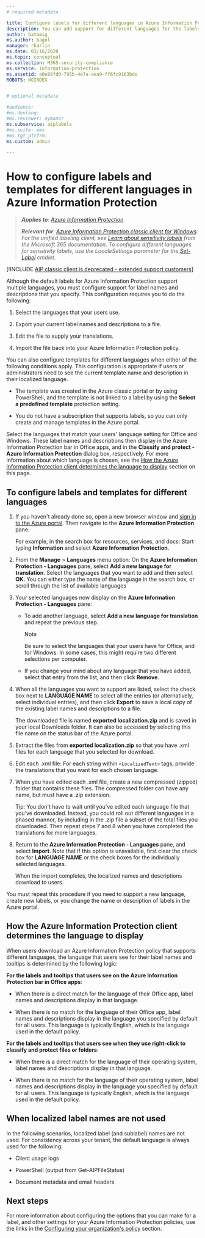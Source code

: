 ```yaml
---
# required metadata

title: Configure labels for different languages in Azure Information Protection
description: You can add support for different languages for the labels that users see on the Information Protection bar, and for any templates that users see, by specifying the languages in the Azure Information Protection policy and importing your translations.
author: batamig
ms.author: bagol
manager: rkarlin
ms.date: 03/16/2020
ms.topic: conceptual
ms.collection: M365-security-compliance
ms.service: information-protection
ms.assetid: a0e89fd0-795b-4e7a-aea9-ff6fc9163bde
ROBOTS: NOINDEX


# optional metadata

#audience:
#ms.devlang:
#ms.reviewer: eymanor
ms.subservice: aiplabels
#ms.suite: ems
#ms.tgt_pltfrm:
ms.custom: admin

---
```


# How to configure labels and templates for different languages in Azure Information Protection

>***Applies to**: [Azure Information Protection](https://azure.microsoft.com/pricing/details/information-protection)*
>
>***Relevant for**: [Azure Information Protection classic client for Windows](faqs.md#whats-the-difference-between-the-azure-information-protection-classic-and-unified-labeling-clients). For the unified labeling client, see [Learn about sensitivity labels](/microsoft-365/compliance/sensitivity-labels) from the Microsoft 365 documentation. To configure different languages for sensitivity labels, use the *LocaleSettings* parameter for the [Set-Label](/powershell/module/exchange/policy-and-compliance/set-label) cmdlet.*

[!INCLUDE [AIP classic client is deprecated - extended support customers](includes/classic-client-deprecation-extended-support.md)]


Although the default labels for Azure Information Protection support multiple languages, you must configure support for label names and descriptions that you specify. This configuration requires you to do the following:

1. Select the languages that your users use. 

2. Export your current label names and descriptions to a file.

3. Edit the file to supply your translations.

4. Import the file back into your Azure Information Protection policy.

You can also configure templates for different languages when either of the following conditions apply. This configuration is appropriate if users or administrators need to see the current template name and description in their localized language.

- The template was created in the Azure classic portal or by using PowerShell, and the template is not linked to a label by using the **Select a predefined template** protection setting.

- You do not have a subscription that supports labels, so you can only create and manage templates in the Azure portal.

Select the languages that match your users' language setting for Office and Windows. These label names and descriptions then display in the Azure Information Protection bar in Office apps, and in the **Classify and protect - Azure Information Protection** dialog box, respectively. For more information about which language is chosen, see the [How the Azure Information Protection client determines the language to display](#how-the-azure-information-protection-client-determines-the-language-to-display) section on this page. 

## To configure labels and templates for different languages

1. If you haven't already done so, open a new browser window and [sign in to the Azure portal](configure-policy.md#signing-in-to-the-azure-portal). Then navigate to the **Azure Information Protection** pane.
    
    For example, in the search box for resources, services, and docs: Start typing **Information** and select **Azure Information Protection**.

2. From the **Manage** > **Languages** menu option: On the **Azure Information Protection - Languages** pane, select **Add a new language for translation**. Select the languages that you want to add and then select **OK**. You can either type the name of the language in the search box, or scroll through the list of available languages

3. Your selected languages now display on the **Azure Information Protection - Languages** pane:
    
    - To add another language, select **Add a new language for translation** and repeat the previous step. 
        
        > [!NOTE]
        > Be sure to select the languages that your users have for Office, and for Windows. In some cases, this might require two different selections per computer.
        
    - If you change your mind about any language that you have added, select that entry from the list, and then click **Remove**.

4. When all the languages you want to support are listed, select the check box next to **LANGUAGE NAME** to select all the entries (or alternatively, select individual entries), and then click **Export** to save a local copy of the existing label names and descriptions to a file. 
    
    The downloaded file is named **exported localization.zip** and is saved in your local Downloads folder. It can also be accessed by selecting this file name on the status bar of the Azure portal.

5. Extract the files from **exported localization.zip** so that you have .xml files for each language that you selected for download. 

6. Edit each .xml file: For each string within `<LocalizedText>` tags, provide the translations that you want for each chosen language. 

7. When you have edited each .xml file, create a new compressed (zipped) folder that contains these files. The compressed folder can have any name, but must have a .zip extension.
    
    Tip: You don't have to wait until you've edited each language file that you've downloaded. Instead, you could roll out different languages in a phased mannor, by including in the .zip file a subset of the total files you downloaded. Then repeat steps 7 and 8 when you have completed the translations for more languages.

8. Return to the **Azure Information Protection - Languages** pane, and select **Import**. Note that if this option is unavailable, first clear the check box for **LANGUAGE NAME** or the check boxes for the individually selected languages.
    
    When the import completes, the localized names and descriptions download to users.

You must repeat this procedure if you need to support a new language, create new labels, or you change the name or description of labels in the Azure portal.

## How the Azure Information Protection client determines the language to display

When users download an Azure Information Protection policy that supports different languages, the language that users see for their label names and tooltips is determined by the following logic:

**For the labels and tooltips that users see on the Azure Information Protection bar in Office apps**:

- When there is a direct match for the language of their Office app, label names and descriptions display in that language.

- When there is no match for the language of their Office app, label names and descriptions display in the language you specified by default for all users. This language is typically English, which is the language used in the default policy.

**For the labels and tooltips that users see when they use right-click to classify and protect files or folders**:

- When there is a direct match for the language of their operating system, label names and descriptions display in that language.

- When there is no match for the language of their operating system, label names and descriptions display in the language you specified by default for all users. This language is typically English, which is the language used in the default policy.

## When localized label names are not used

In the following scenarios, localized label (and sublabel) names are not used. For consistency across your tenant, the default language is always used for the following:

- Client usage logs

- PowerShell (output from Get-AIPFileStatus)

- Document metadata and email headers


## Next steps

For more information about configuring the options that you can make for a label, and other settings for your Azure Information Protection policies, use the links in the [Configuring your organization's policy](configure-policy.md#configuring-your-organizations-policy) section.